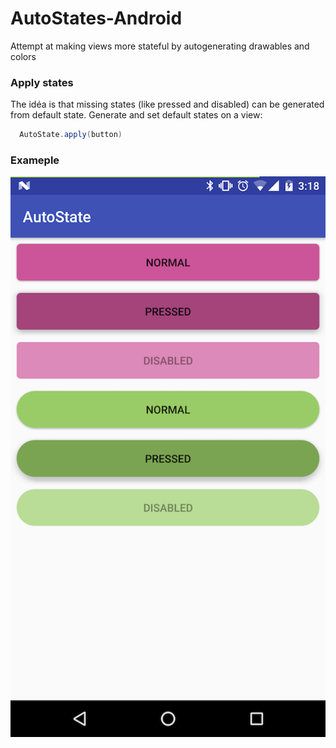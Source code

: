 # AutoStates-Android
Attempt at making views more stateful by autogenerating drawables and colors

### Apply states
The idéa is that missing states (like pressed and disabled) can be generated from default state.
Generate and set default states on a view:
```java
  AutoState.apply(button)
```

### Exameple
![alt text](https://raw.githubusercontent.com/simonedstromsi/AutoStates-Android/master/assets/sample.png)
